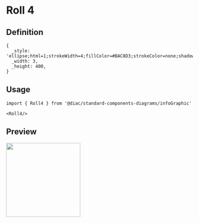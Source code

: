 # Roll 4

## Definition

```
{
  _style: 'ellipse;html=1;strokeWidth=4;fillColor=#BAC8D3;strokeColor=none;shadow=0;fontSize=10;fontColor=#FFFFFF;align=center;fontStyle=0;whiteSpace=wrap;spacing=10;',
  _width: 3,
  _height: 400,
}
```

## Usage

```
import { Roll4 } from '@diac/standard-components-diagrams/infoGraphic'

<Roll4/>
```

## Preview

<img src="./roll-4.png" width="200"/>
